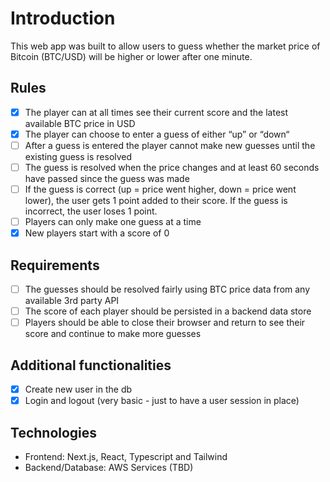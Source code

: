 # Introduction

This web app was built to allow users to guess whether the market price of Bitcoin (BTC/USD) will be higher or lower after one minute.

## Rules

- [x] The player can at all times see their current score and the latest available BTC price in USD
- [x] The player can choose to enter a guess of either “up” or “down“
- [ ] After a guess is entered the player cannot make new guesses until the existing guess is resolved
- [ ] The guess is resolved when the price changes and at least 60 seconds have passed since the guess was made
- [ ] If the guess is correct (up = price went higher, down = price went lower), the user gets 1 point added to their score. If the guess is incorrect, the user loses 1 point.
- [ ] Players can only make one guess at a time
- [x] New players start with a score of 0

## Requirements

- [ ] The guesses should be resolved fairly using BTC price data from any available 3rd party API
- [ ] The score of each player should be persisted in a backend data store
- [ ] Players should be able to close their browser and return to see their score and continue to make more guesses

## Additional functionalities

- [x] Create new user in the db
- [x] Login and logout (very basic - just to have a user session in place)

## Technologies

- Frontend: Next.js, React, Typescript and Tailwind
- Backend/Database: AWS Services (TBD)
